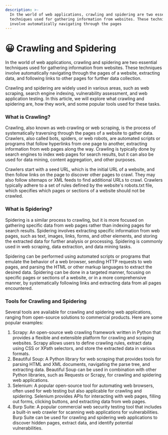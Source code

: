 ```yaml
---
description: >-
  In the world of web applications, crawling and spidering are two essential
  techniques used for gathering information from websites. These techniques
  involve automatically navigating through the pages
---
```


# 😀 Crawling and Spidering

In the world of web applications, crawling and spidering are two essential techniques used for gathering information from websites. These techniques involve automatically navigating through the pages of a website, extracting data, and following links to other pages for further data collection.&#x20;

Crawling and spidering are widely used in various areas, such as web scraping, search engine indexing, vulnerability assessment, and web application testing. In this article, we will explore what crawling and spidering are, how they work, and some popular tools used for these tasks.

### What is Crawling?&#x20;

Crawling, also known as web crawling or web scraping, is the process of systematically traversing through the pages of a website to gather data. Crawlers, also called bots, spiders, or web robots, are automated scripts or programs that follow hyperlinks from one page to another, extracting information from web pages along the way. Crawling is typically done by search engines to index web pages for search results, but it can also be used for data mining, content aggregation, and other purposes.

Crawlers start with a seed URL, which is the initial URL of a website, and then follow links on the page to discover other pages to crawl. They may also follow sitemaps or XML feeds to find additional URLs to crawl. Crawlers typically adhere to a set of rules defined by the website's robots.txt file, which specifies which pages or sections of a website should not be crawled.

### What is Spidering?&#x20;

Spidering is a similar process to crawling, but it is more focused on gathering specific data from web pages rather than indexing pages for search results. Spidering involves extracting specific information from web pages, such as text, images, links, forms, and other elements, and storing the extracted data for further analysis or processing. Spidering is commonly used in web scraping, data extraction, and data mining tasks.

Spidering can be performed using automated scripts or programs that emulate the behavior of a web browser, sending HTTP requests to web pages, and parsing the HTML or other markup languages to extract the desired data. Spidering can be done in a targeted manner, focusing on specific pages or sections of a website, or in a more comprehensive manner, by systematically following links and extracting data from all pages encountered.

### Tools for Crawling and Spidering

Several tools are available for crawling and spidering web applications, ranging from open-source solutions to commercial products. Here are some popular examples:

1. Scrapy: An open-source web crawling framework written in Python that provides a flexible and extensible platform for crawling and scraping websites. Scrapy allows users to define crawling rules, extract data using CSS or XPath selectors, and store the extracted data in various formats.
2. Beautiful Soup: A Python library for web scraping that provides tools for parsing HTML and XML documents, navigating the parse tree, and extracting data. Beautiful Soup can be used in combination with other Python libraries, such as Requests or Scrapy, for crawling and spidering web applications.
3. Selenium: A popular open-source tool for automating web browsers, often used for web testing but also applicable for crawling and spidering. Selenium provides APIs for interacting with web pages, filling out forms, clicking buttons, and extracting data from web pages.
4. Burp Suite: A popular commercial web security testing tool that includes a built-in web crawler for scanning web applications for vulnerabilities. Burp Suite can be used for crawling and spidering web applications to discover hidden pages, extract data, and identify potential vulnerabilities.
